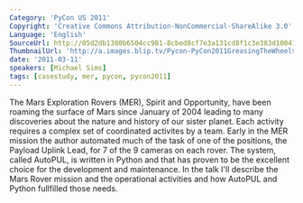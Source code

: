 ```yaml
---
Category: 'PyCon US 2011'
Copyright: 'Creative Commons Attribution-NonCommercial-ShareAlike 3.0'
Language: 'English'
SourceUrl: http://05d2db1380b6504cc981-8cbed8cf7e3a131cd8f1c3e383d10041.r93.cf2.rackcdn.com/pycon-us-2011/369_greasing-the-wheels-of-exploration-with-python.mp4
ThumbnailUrl: 'http://a.images.blip.tv/Pycon-PyCon2011GreasingTheWheelsOfExplorationWithPython860-969.jpg'
date: '2011-03-11'
speakers: [Michael Sims]
tags: [casestudy, mer, pycon, pycon2011]
---
```

The Mars Exploration Rovers (MER), Spirit and Opportunity, have been roaming
the surface of Mars since January of 2004 leading to many discoveries about
the nature and history of our sister planet. Each activity requires a complex
set of coordinated activites by a team. Early in the MER mission the author
automated much of the task of one of the positions, the Payload Uplink Lead,
for 7 of the 9 cameras on each rover. The system, called AutoPUL, is written
in Python and that has proven to be the excellent choice for the development
and maintenance. In the talk I'll describe the Mars Rover mission and the
operational activities and how AutoPUL and Python fullfilled those needs.

